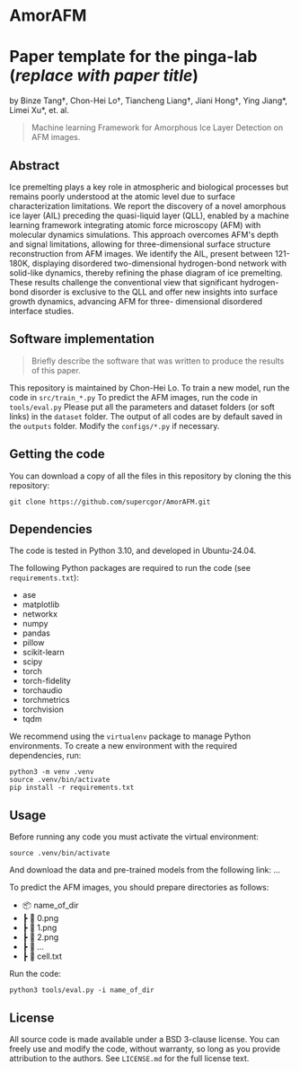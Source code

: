 # AmorAFM


# Paper template for the pinga-lab (*replace with paper title*)

by
Binze Tang†, 
Chon-Hei Lo†,
Tiancheng Liang†,
Jiani Hong†,
Ying Jiang*, 
Limei Xu*,
et. al.

> Machine learning Framework for Amorphous Ice Layer Detection on AFM images.

<!-- ![](manuscript/figures/hawaii-trend.png) -->

<!-- *Caption for the example figure with the main results.* -->

## Abstract

Ice premelting plays a key role in atmospheric and biological processes but remains
poorly understood at the atomic level due to surface characterization limitations. We
report the discovery of a novel amorphous ice layer (AIL) preceding the quasi-liquid
layer (QLL), enabled by a machine learning framework integrating atomic force
microscopy (AFM) with molecular dynamics simulations. This approach overcomes
AFM's depth and signal limitations, allowing for three-dimensional surface structure
reconstruction from AFM images. We identify the AIL, present between 121-180K,
displaying disordered two-dimensional hydrogen-bond network with solid-like
dynamics, thereby refining the phase diagram of ice premelting. These results challenge
the conventional view that significant hydrogen-bond disorder is exclusive to the QLL
and offer new insights into surface growth dynamics, advancing AFM for three-
dimensional disordered interface studies.


## Software implementation

> Briefly describe the software that was written to produce the results of this
> paper.

This repository is maintained by Chon-Hei Lo. 
To train a new model, run the code in `src/train_*.py`
To predict the AFM images, run the code in `tools/eval.py`
Please put all the parameters and dataset folders (or soft links) in the `dataset` folder.
The output of all codes are by default saved in the `outputs` folder.
Modify the `configs/*.py` if necessary.

## Getting the code

You can download a copy of all the files in this repository by cloning the this repository:

    git clone https://github.com/supercgor/AmorAFM.git

<!-- or [download a zip archive](https://github.com/pinga-lab/PAPER-REPO/archive/master.zip). -->

<!-- A copy of the repository is also archived at *insert DOI here* -->

## Dependencies

The code is tested in Python 3.10, and developed in Ubuntu-24.04.

The following Python packages are required to run the code (see `requirements.txt`):
- ase
- matplotlib
- networkx
- numpy
- pandas
- pillow
- scikit-learn
- scipy
- torch
- torch-fidelity
- torchaudio
- torchmetrics
- torchvision
- tqdm

We recommend using the `virtualenv` package to manage Python environments.
To create a new environment with the required dependencies, run:

    python3 -m venv .venv
    source .venv/bin/activate
    pip install -r requirements.txt
   
## Usage
Before running any code you must activate the virtual environment:

    source .venv/bin/activate

And download the data and pre-trained models from the following link:
    ...

To predict the AFM images, you should prepare directories as follows:

- 📦 name_of_dir
-  ┣ 📜 0.png
-  ┣ 📜 1.png
-  ┣ 📜 2.png
-  ┣ 📜 ...
-  ┣ 📜 cell.txt

Run the code:

    python3 tools/eval.py -i name_of_dir

## License

All source code is made available under a BSD 3-clause license. You can freely
use and modify the code, without warranty, so long as you provide attribution
to the authors. See `LICENSE.md` for the full license text.

<!-- The manuscript text is not open source. The authors reserve the rights to the
article content, which is currently submitted for publication in the
JOURNAL NAME. -->